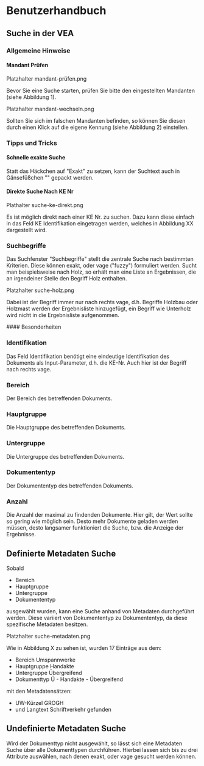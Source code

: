 # <a name="Benutzerhandbuch"></a> Benutzerhandbuch

## <a name="SucheinderVEA"></a> Suche in der VEA

### <a name="AllgemeineHinweise"></a> Allgemeine Hinweise

#### <a name="MandantPrüfen"></a> Mandant Prüfen

Platzhalter mandant-prüfen.png

Bevor Sie eine Suche starten, prüfen Sie bitte den eingestellten Mandanten (siehe Abbildung 1). 

Platzhalter mandant-wechseln.png

Sollten Sie sich im falschen Mandanten befinden, so können Sie diesen durch einen Klick auf die eigene Kennung (siehe Abbildung 2) einstellen.

### <a name="TippsundTricks"></a> Tipps und Tricks
#### <a name="SchnelleexakteSuche"></a> Schnelle exakte Suche

Statt das Häckchen auf "Exakt" zu setzen, kann der Suchtext auch in Gänsefüßchen "" gepackt werden.

#### <a name="direkteSucheNachKENr"></a> Direkte Suche Nach KE Nr

Plathalter suche-ke-direkt.png

Es ist möglich direkt nach einer KE Nr. zu suchen. Dazu kann diese einfach in das Feld KE Identifikation eingetragen werden, welches in Abbildung XX dargestellt wird.

### <a name="Suchbegriffe"></a> Suchbegriffe

Das Suchfenster "Suchbegriffe" stellt die zentrale Suche nach bestimmten Kriterien. Diese können exakt, oder vage ("fuzzy") formuliert werden. 
Sucht man beispielsweise nach Holz, so erhält man eine Liste an Ergebnissen, die an irgendeiner Stelle den Begriff Holz enthalten. 

Platzhalter suche-holz.png

Dabei ist der Begriff immer nur nach rechts vage, d.h. Begriffe Holzbau oder Holzmast werden der Ergebnisliste hinzugefügt, ein Begriff wie Unterholz wird nicht in die Ergebnisliste aufgenommen. 

####<a name="Besonderheiten"></a> Besonderheiten

### <a name="Identifikation"></a> Identifikation

Das Feld Identifikation benötigt eine eindeutige Identifikation des Dokuments als Input-Parameter, d.h. die KE-Nr.
Auch hier ist der Begriff nach rechts vage.

### <a name="Bereich"></a> Bereich

Der Bereich des betreffenden Dokuments.

### <a name="Hauptgruppe"></a> Hauptgruppe

Die Hauptgruppe des betreffenden Dokuments.

### <a name="Untergruppe"></a> Untergruppe

Die Untergruppe des betreffenden Dokuments.

### <a name="Dokumententyp"></a> Dokumententyp

Der Dokumententyp des betreffenden Dokuments.

### <a name="Anzahl"></a> Anzahl

Die Anzahl der maximal zu findenden Dokumente. Hier gilt, der Wert sollte so gering wie möglich sein. Desto mehr Dokumente geladen werden müssen, desto langsamer funktioniert die Suche, bzw. die Anzeige der Ergebnisse. 

## <a name="DefinierteMetadatenSuche"></a> Definierte Metadaten Suche

Sobald 
- Bereich 
- Hauptgruppe 
- Untergruppe 
- Dokumententyp 

ausgewählt wurden, kann eine Suche anhand von Metadaten durchgeführt werden. Diese variiert von Dokumententyp zu Dokumententyp, da diese spezifische Metadaten besitzen.

Platzhalter suche-metadaten.png

Wie in Abbildung X zu sehen ist, wurden 17 Einträge aus dem:
- Bereich Umspannwerke
- Hauptgruppe Handakte
- Untergruppe Übergreifend
- Dokumenttyp Ü - Handakte - Übergreifend 

mit den Metadatensätzen:
- UW-Kürzel GROGH
- und Langtext Schriftverkehr gefunden

## <a name="UndefinierteMetadatenSuche"></a> Undefinierte Metadaten Suche
Wird der Dokumenttyp nicht ausgewählt, so lässt sich eine Metadaten Suche über alle Dokumenttypen durchführen.
Hierbei lassen sich bis zu drei Attribute auswählen, nach denen exakt, oder vage gesucht werden können.
